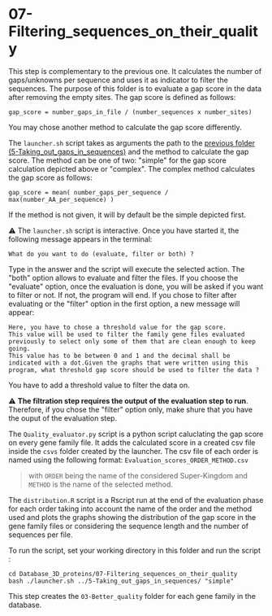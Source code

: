 # 07-Filtering_sequences_on_their_quality

This step is complementary to the previous one. It calculates the number of gaps/unknowns per sequence and uses it as indicator to filter the sequences.
The purpose of this folder is to evaluate a gap score in the data after removing the empty sites. The gap score is defined as follows:
```
gap_score = number_gaps_in_file / (number_sequences x number_sites)
```
You may chose another method to calculate the gap score differently.

The `launcher.sh` script takes as arguments the path to the [previous folder (5-Taking_out_gaps_in_sequences)](../05-Organising_raw_data_in_database/README.md) and the method to calculate the gap score.
The method can be one of two: "simple" for the gap score calculation depicted above or "complex". The complex method calculates the gap score as follows:
```
gap_score = mean( number_gaps_per_sequence / max(number_AA_per_sequence) )
```
If the method is not given, it will by default be the simple depicted first.

:warning: The `launcher.sh` script is interactive. Once you have started it, the following message appears in the terminal:
```
What do you want to do (evaluate, filter or both) ?
```
Type in the answer and the script will execute the selected action. The "both" option allows to evaluate and filter the files.
If you choose the "evaluate" option, once the evaluation is done, you will be asked if you want to filter or not. If not, the program will end. If you chose to filter after evaluating or the "filter" option in the first option, a new message will appear:
```
Here, you have to chose a threshold value for the gap score.
This value will be used to filter the family gene files evaluated previously to select only some of them that are clean enough to keep going.
This value has to be between 0 and 1 and the decimal shall be indicated with a dot.Given the graphs that were written using this program, what threshold gap score should be used to filter the data ?
```
You have to add a threshold value to filter the data on.


:warning: **The filtration step requires the output of the evaluation step to run**. Therefore, if you chose the "filter" option only, make shure that you have the ouput of the evaluation step. 

The `Quality_evaluator.py` script is a python script caluclating the gap score on every gene family file. It adds the calculated score in a created csv file inside the `csvs` folder created by the launcher. The csv file of each order is named using the following format:
`Evaluation_scores_ORDER_METHOD.csv`
> with `ORDER` being the name of the considered Super-Kingdom and `METHOD` is the name of the selected method.

The `distribution.R` script is a Rscript run at the end of the evaluation phase for each order taking into account the name of the order and the method used and plots the graphs showing the distribution of the gap score in the gene family files or considering the sequence length and the number of sequences per file.

To run the script, set your working directory in this folder and run the script : 
```
cd Database_3D_proteins/07-Filtering_sequences_on_their_quality
bash ./launcher.sh ../5-Taking_out_gaps_in_sequences/ "simple"
```
This step creates the `03-Better_quality` folder for each gene family in the database.